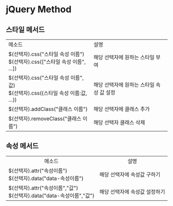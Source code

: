 # jQuery Method


## 스타일 메서드
  <table class="trp table-data-type1">
    <colgroup>
      <col style="width:auto">
      <col style="width:auto">
    </colgroup>
    <tbody>
      <tr>
        <td>메소드</td>
        <td>설명</td>
      </tr>
      <tr >
        <td>$(선택자).css("스타일 속성 이름")<br>$(선택자).css(["스타일 속성 이름", ...])</td>
        <td>해당 선택자에 원하는 스타일 부여</td>
      </tr>
      <tr >
        <td>$(선택자).css("스타일 속성 이름",값) <br>$(선택자).css({스타일 속성 이름:값, ...})</td>
        <td>해당 선택자에 원하는 스타일 속성 값 설정</td>
      </tr>
      <tr >
        <td>$(선택자).addClass("클래스 이름")</td>
        <td>해당 선택자에 클래스 추가</td>
      </tr>
      <tr >
        <td>$(선택자).removeClass("클래스 이름")</td>
        <td>해당 선택자 클래스 삭제</td>
      </tr>
    </tbody>
  </table>

  ## 속성 메서드
   <table class="trp table-data-type1">
     <colgroup>
        <col style="width:auto">
        <col style="width:auto">
      </colgroup>
      <tbody>
        <tr style="">
          <td style="text-align: center;">메소드</td>
          <td style="text-align: center;">설명</td>
        </tr>
        <tr style="">
          <td>$(선택자).attr("속성이름") <br>$(선택자).data("data-속성이름")</td>
          <td>해당 선택자에 속성값 구하기</td>
        </tr>
        <tr style="">
          <td>$(선택자).attr("속성이름","값") <br>$(선택자).data("data-속성이름","값")</td>
          <td>해당 선택자에 속성값 설정하기</td>
        </tr>
      </tbody>
    </table>